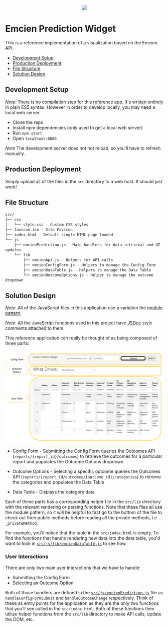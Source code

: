 <p align="center">
  <img src="http://emcien.com/wp-content/uploads/2016/02/emcien_logo2.png">
</p>

# Emcien Prediction Widget

This is a reference implementation of a visualization based on the Emcien API. 


* [Development Setup](#development-setup)
* [Production Deployment](#production-deployment)
* [File Structure](#file-structure)
* [Solution Design](#solution-design)

## Development Setup

*Note*: There is no compilation step for this reference app. It's written entirely in plain ES5 syntax. However in order to develop locally, you may need a local web server. 

* Clone the repo
* Install npm dependencies (only used to get a local web server)
* Run `npm start`
* Open `localhost:8080`

*Note* The development server does not hot reload, so you'll have to refresh manually.

## Production Deployment
Simply upload all of the files in the `src` directory to a web host. It should just work!

## File Structure 
```
src/
├── css
│   └── style.css - Custom CSS styles
├── favicon.ico - Site Favicon
├── index.html - Default single HTML page loaded
└── js
    ├── emcienPrediction.js - Main handlers for data retrieval and UI updates
    └── lib
        ├── emcienApi.js - Helpers for API calls
        ├── emcienConfigForm.js - Helpers to manage the Config Form
        ├── emcienDataTable.js - Helpers to manage the Data Table
        └── emcienOutcomeOptions.js - Helper to manage the outcome dropdown
```

## Solution Design

*Note*: All of the JavaScript files in this application use a variation the [module pattern](https://toddmotto.com/mastering-the-module-pattern/).

*Note*: All the JavaScript functions used in this project have [JSDoc](http://usejsdoc.org/) style comments attached to them. 

This reference application can really be thought of as being composed of three parts:

<p align="center">
  <img src="./screenshot.png">
</p>

* Config Form - Submitting the Config Form queries the Outcomes API (`reports/{report_id}/outcomes`) to retrieve the outcomes for a particular report and populates the Outcome Options dropdown

* Outcome Options - Selecting a specific outcome queries the Outcomes API (`reports/{report_id/outcomes/{outcome_id}/categories`) to retrieve the categories and populates the Data Table

* Data Table - Displays the category data

Each of these parts has a corresponding helper file in the `src/lib` directory with the relevant rendering or parsing functions. Note that these files all use the module pattern, so it will be helpful to first go to the bottom of the file to check out their public methods before reading all the private methods, i.e `_privateMethod`.

For example, you'll notice that the table in the `src/index.html` is empty. To find the functions that handle rendering new data into the data table, you'd want to look in [`src/js/lib/emcienDataTable.js`](src/js/lib/emcienDataTable.js) to see how.

### User Interactions

There are only two main user interactions that we have to handle:

* Submitting the Config Form
* Selecting an Outcome Option

Both of those handlers are defined in the [`src/js/emcienPrediction.js`](src/js/emcienPrediction.js) file as `handleConfigFormSubmit` and `handleOutcomeChange` respectively. Think of these as entry points for the application as they are the only two functions that you'll see called in the `src/index.html`. Both of these functions then utilize helper functions from the `src/lib` directory to make API calls, update the DOM, etc. 

